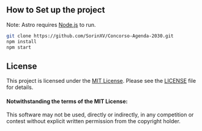 
## How to Set up the project

Note: Astro requires [Node.js](https://nodejs.org/) to run.

```bash
git clone https://github.com/SorinXV/Concorso-Agenda-2030.git
npm install 
npm start
```


## License

This project is licensed under the [MIT License](LICENSE). Please see the [LICENSE](LICENSE) file for details.

#### **Notwithstanding the terms of the MIT License:**

This software may not be used, directly or indirectly, in any competition or contest without explicit written permission from the copyright holder.

